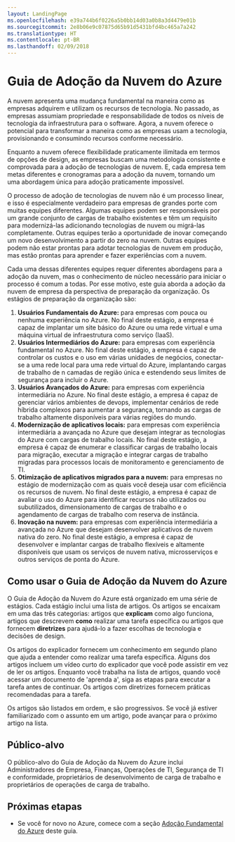 ```yaml
---
layout: LandingPage
ms.openlocfilehash: e39a744b6f0226a5b0bb14d03a0b8a3d4479e01b
ms.sourcegitcommit: 2e8b06e9c07875d65b91d5431bfd4bc465a7a242
ms.translationtype: HT
ms.contentlocale: pt-BR
ms.lasthandoff: 02/09/2018
---
```

# <a name="azure-cloud-adoption-guide"></a>Guia de Adoção da Nuvem do Azure

A nuvem apresenta uma mudança fundamental na maneira como as empresas adquirem e utilizam os recursos de tecnologia. No passado, as empresas assumiam propriedade e responsabilidade de todos os níveis de tecnologia da infraestrutura para o software. Agora, a nuvem oferece o potencial para transformar a maneira como as empresas usam a tecnologia, provisionando e consumindo recursos conforme necessário.

Enquanto a nuvem oferece flexibilidade praticamente ilimitada em termos de opções de design, as empresas buscam uma metodologia consistente e comprovada para a adoção de tecnologias de nuvem. E, cada empresa tem metas diferentes e cronogramas para a adoção da nuvem, tornando um uma abordagem única para adoção praticamente impossível.

O processo de adoção de tecnologias de nuvem não é um processo linear, e isso é especialmente verdadeiro para empresas de grandes porte com muitas equipes diferentes. Algumas equipes podem ser responsáveis por um grande conjunto de cargas de trabalho existentes e têm um requisito para modernizá-las adicionando tecnologias de nuvem ou migrá-las completamente. Outras equipes terão a oportunidade de inovar começando um novo desenvolvimento a partir do zero na nuvem. Outras equipes podem não estar prontas para adotar tecnologias de nuvem em produção, mas estão prontas para aprender e fazer experiências com a nuvem.

Cada uma dessas diferentes equipes requer diferentes abordagens para a adoção da nuvem, mas o conhecimento de núcleo necessário para iniciar o processo é comum a todas. Por esse motivo, este guia aborda a adoção da nuvem de empresa da perspectiva de preparação da organização. Os estágios de preparação da organização são:

1. **Usuários Fundamentais do Azure:** para empresas com pouca ou nenhuma experiência no Azure. No final deste estágio, a empresa é capaz de implantar um site básico do Azure ou uma rede virtual e uma máquina virtual de infraestrutura como serviço (IaaS).  
2. **Usuários Intermediários do Azure:** para empresas com experiência fundamental no Azure. No final deste estágio, a empresa é capaz de controlar os custos e o uso em várias unidades de negócios, conectar-se a uma rede local para uma rede virtual do Azure, implantando cargas de trabalho de n camadas de região única e estendendo seus limites de segurança para incluir o Azure.
3. **Usuários Avançados do Azure:** para empresas com experiência intermediária no Azure. No final deste estágio, a empresa é capaz de gerenciar vários ambientes de devops, implementar cenários de rede híbrida complexos para aumentar a segurança, tornando as cargas de trabalho altamente disponíveis para várias regiões do mundo. 
4. **Modernização de aplicativos locais:** para empresas com experiência intermediária a avançada no Azure que desejam integrar as tecnologias do Azure com cargas de trabalho locais. No final deste estágio, a empresa é capaz de enumerar e classificar cargas de trabalho locais para migração, executar a migração e integrar cargas de trabalho migradas para processos locais de monitoramento e gerenciamento de TI.
5. **Otimização de aplicativos migrados para a nuvem:** para empresas no estágio de modernização com as quais você deseja usar com eficiência os recursos de nuvem. No final deste estágio, a empresa é capaz de avaliar o uso do Azure para identificar recursos não utilizados ou subutilizados, dimensionamento de cargas de trabalho e o agendamento de cargas de trabalho com reserva de instância.
6. **Inovação na nuvem:** para empresas com experiência intermediária a avançada no Azure que desejam desenvolver aplicativos de nuvem nativa do zero. No final deste estágio, a empresa é capaz de desenvolver e implantar cargas de trabalho flexíveis e altamente disponíveis que usam os serviços de nuvem nativa, microsserviços e outros serviços de ponta do Azure.

## <a name="how-to-use-the-azure-cloud-adoption-guide"></a>Como usar o Guia de Adoção da Nuvem do Azure

O Guia de Adoção da Nuvem do Azure está organizado em uma série de estágios. Cada estágio inclui uma lista de artigos. Os artigos se encaixam em uma das três categorias: artigos que **explicam** como algo funciona, artigos que descrevem **como** realizar uma tarefa específica ou artigos que fornecem **diretrizes** para ajudá-lo a fazer escolhas de tecnologia e decisões de design. 

Os artigos do explicador fornecem um conhecimento em segundo plano que ajuda a entender como realizar uma tarefa específica. Alguns dos artigos incluem um vídeo curto do explicador que você pode assistir em vez de ler os artigos. Enquanto você trabalha na lista de artigos, quando você acessar um documento de 'aprenda a', siga as etapas para executar a tarefa antes de continuar. Os artigos com diretrizes fornecem práticas recomendadas para a tarefa. 

Os artigos são listados em ordem, e são progressivos. Se você já estiver familiarizado com o assunto em um artigo, pode avançar para o próximo artigo na lista. 

## <a name="audience"></a>Público-alvo

O público-alvo do Guia de Adoção da Nuvem do Azure inclui Administradores de Empresa, Finanças, Operações de TI, Segurança de TI e conformidade, proprietários de desenvolvimento de carga de trabalho e proprietários de operações de carga de trabalho.

## <a name="next-steps"></a>Próximas etapas

* Se você for novo no Azure, comece com a seção [Adoção Fundamental do Azure](adoption-intro/overview.md) deste guia.